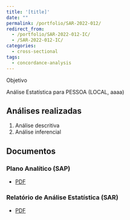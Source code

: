 ```yaml
---
title: '[title]'
date: ""
permalink: /portfolio/SAR-2022-012/
redirect_from:
  - /portfolio/SAR-2022-012-IC/
  - /SAR-2022-012-IC/
categories:
  - cross-sectional
tags:
  - concordance-analysis
---
```


Objetivo

Análise Estatística para PESSOA (LOCAL, aaaa)
<!-- Relatório técnico para PESSOA (LOCAL, aaaa) -->

## Análises realizadas

1. Análise descritiva
1. Análise inferencial

## Documentos

<!-- O cliente solicitou que esta análise seja mantida confidencial até uma futura data, determinada pelo próprio cliente. -->
<!-- Todos os documentos gerados nessa consultoria portanto não foram publicados online e apenas o título e o ano da análise foram incluídas no portfólio do consultor. -->
<!-- Após a data acordada, os documentos serão disponibilizados. -->

<!-- O cliente solicitou que esta análise seja mantida confidencial. -->
<!-- Todos os documentos gerados nessa consultoria portanto não foram publicados online e apenas o título e o ano da análise foram incluídas no portfólio do consultor. -->

### Plano Analítico (SAP)

- [PDF][sap]

### Relatório de Análise Estatística (SAR)

- [PDF][sar]

<!-- ## Análises associadas -->

<!-- Esta análise é parte de um projeto maior e é suportada por outras análises, disponíveis abaixo. -->

<!-- **[assoc_title]** -->

<!-- <[assoc_link]> -->

<!-- --- -->

[sap]: /files/SAP-2022-012-IC-v01.pdf
[sar]: /files/SAR-2022-012-IC-v01.pdf
